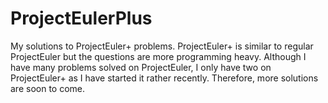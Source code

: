 # ProjectEulerPlus
My solutions to ProjectEuler+ problems. ProjectEuler+ is similar to regular ProjectEuler but the questions are more programming heavy.
Although I have many problems solved on ProjectEuler, I only have two on ProjectEuler+ as I have started it rather recently. 
Therefore, more solutions are soon to come.
